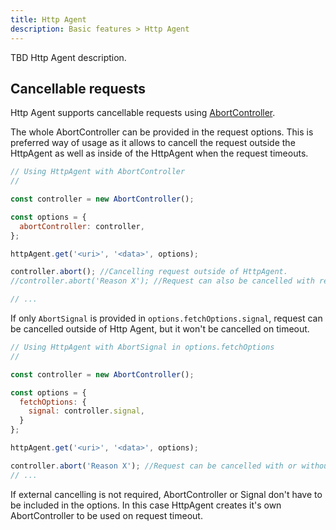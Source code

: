 ```yaml
---
title: Http Agent
description: Basic features > Http Agent
---
```


TBD Http Agent description.

## Cancellable requests

Http Agent supports cancellable requests using [AbortController](https://developer.mozilla.org/en-US/docs/Web/API/AbortController).

The whole AbortController can be provided in the request options. This is preferred way of usage as it allows to cancell the request outside the HttpAgent as well as inside of the HttpAgent when the request timeouts.

```javascript
// Using HttpAgent with AbortController
//

const controller = new AbortController();

const options = {
  abortController: controller,
};

httpAgent.get('<uri>', '<data>', options);

controller.abort(); //Cancelling request outside of HttpAgent.
//controller.abort('Reason X'); //Request can also be cancelled with reason.

// ...
```

If only `AbortSignal` is provided in `options.fetchOptions.signal`, request can be cancelled outside of Http Agent, but it won't be cancelled on timeout.

```javascript
// Using HttpAgent with AbortSignal in options.fetchOptions
//

const controller = new AbortController();

const options = {
  fetchOptions: {
    signal: controller.signal,
  }
};

httpAgent.get('<uri>', '<data>', options);

controller.abort('Reason X'); //Request can be cancelled with or without reason.
// ...
```

If external cancelling is not required, AbortController or Signal don't have to be included in the options. In this case HttpAgent creates it's own AbortController to be used on request timeout.
